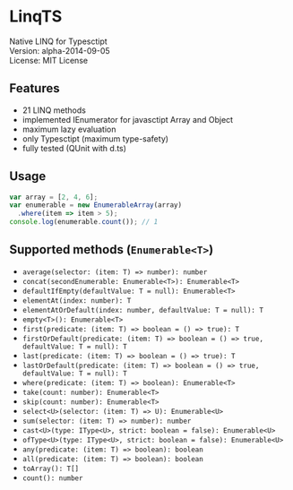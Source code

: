 LinqTS
======
Native LINQ for Typesctipt <br/>
Version: alpha-2014-09-05 <br/>
License: MIT License

## Features
* 21 LINQ methods
* implemented IEnumerator for javasctipt Array and Object
* maximum lazy evaluation
* only Typesctipt (maximum type-safety)
* fully tested (QUnit with d.ts)

## Usage
```typescript
var array = [2, 4, 6];
var enumerable = new EnumerableArray(array)
  .where(item => item > 5);
console.log(enumerable.count()); // 1
```

## Supported methods (`Enumerable<T>`)
* `average(selector: (item: T) => number): number`
* `concat(secondEnumerable: Enumerable<T>): Enumerable<T>`
* `defaultIfEmpty(defaultValue: T = null): Enumerable<T>`
* `elementAt(index: number): T`
* `elementAtOrDefault(index: number, defaultValue: T = null): T`
* `empty<T>(): Enumerable<T>`
* `first(predicate: (item: T) => boolean = () => true): T`
* `firstOrDefault(predicate: (item: T) => boolean = () => true, defaultValue: T = null): T`
* `last(predicate: (item: T) => boolean = () => true): T`
* `lastOrDefault(predicate: (item: T) => boolean = () => true, defaultValue: T = null): T`
* `where(predicate: (item: T) => boolean): Enumerable<T>`
* `take(count: number): Enumerable<T>`
* `skip(count: number): Enumerable<T>`
* `select<U>(selector: (item: T) => U): Enumerable<U>`
* `sum(selector: (item: T) => number): number`
* `cast<U>(type: IType<U>, strict: boolean = false): Enumerable<U>`
* `ofType<U>(type: IType<U>, strict: boolean = false): Enumerable<U>`
* `any(predicate: (item: T) => boolean): boolean`
* `all(predicate: (item: T) => boolean): boolean`
* `toArray(): T[]`
* `count(): number`
